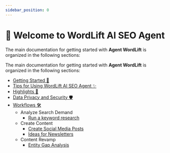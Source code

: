```yaml
---
sidebar_position: 0
---
```


🚀 Welcome to WordLift AI SEO Agent
====================================

The main documentation for getting started with **Agent WordLift** is organized in the following sections:

The main documentation for getting started with **Agent WordLift** is organized in the following sections:

* [Getting Started 🚀](getting-started.md)
* [Tips for Using WordLift AI SEO Agent ✨](tips.md)
* [Highlights 💫](highlights.md)
* [Data Privacy and Security 🛡️](data-privacy-and-security.md)
* [Workflows 🛠️](workflows.md)
  * Analyze Search Demand
    * [Run a keyword research](./workflows/keyword-discovery.md)
  * Create Content
    * [Create Social Media Posts](./workflows/create-social-media-posts.md)
    * [Ideas for Newsletters](./workflows/ideas-for-newsletters.md)
  * Content Revamp
    * [Entity Gap Analysis](./workflows/entity-gap-analysis.md)
